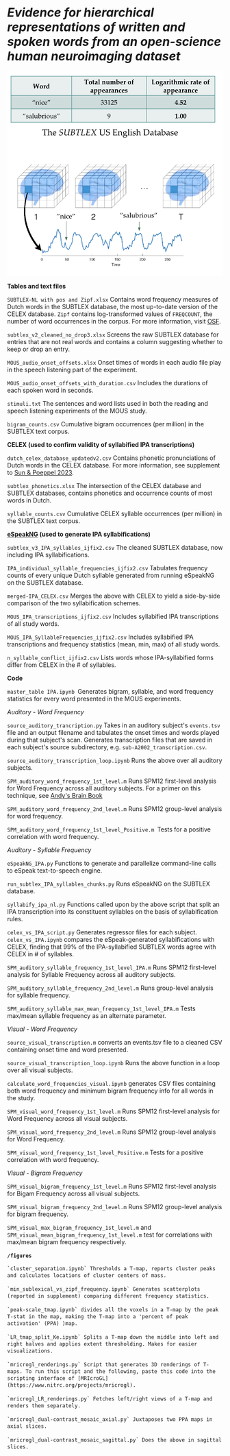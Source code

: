 # *Evidence for hierarchical representations of written and spoken words from an open-science human neuroimaging dataset*

![1739265304068](image/README/1739265304068.png)

**Tables and text files**

`SUBTLEX-NL with pos and Zipf.xlsx` Contains word frequency measures of Dutch words in the SUBTLEX database, the most up-to-date version of the CELEX database. `Zipf` contains log-transformed values of `FREQCOUNT`, the number of word occurrences in the corpus. For more information, visit [OSF](https://osf.io/3d8cx/).

`subtlex_v2_cleaned_no_drop3.xlsx` Screens the raw SUBTLEX database for entries that are not real words and contains a column suggesting whether to keep or drop an entry.

`MOUS_audio_onset_offsets.xlsx` Onset times of words in each audio file play in the speech listening part of the experiment.

`MOUS_audio_onset_offsets_with_duration.csv` Includes the durations of each spoken word in seconds.

`stimuli.txt` The sentences and word lists used in both the reading and speech listening experiments of the MOUS study.

`bigram_counts.csv` Cumulative bigram occurrences (per million) in the SUBTLEX text corpus.

**CELEX (used to confirm validity of syllabified IPA transcriptions)**

`dutch_celex_database_updatedv2.csv` Contains phonetic pronunciations of Dutch words in the CELEX database. For more information, see supplement to [Sun &amp; Poeppel 2023](https://www.pnas.org/doi/10.1073/pnas.2215710120?utm_source=TOC&utm_medium=ealert&TOC_v120_i36=&ref=d8253441).

`subtlex_phonetics.xlsx` The intersection of the CELEX database and SUBTLEX databases, contains phonetics and occurrence counts of most words in Dutch.

`syllable_counts.csv` Cumulative CELEX syllable occurrences (per million) in the SUBTLEX text corpus.

**[eSpeakNG](https://github.com/espeak-ng/espeak-ng?tab=readme-ov-file) (used to generate IPA syllabifications)**

`subtlex_v3_IPA_syllables_ijfix2.csv` The cleaned SUBTLEX database, now including IPA syllabifications.

`IPA_individual_syllable_frequencies_ijfix2.csv` Tabulates frequency counts of every unique Dutch syllable generated from running eSpeakNG on the SUBTLEX database.

`merged-IPA_CELEX.csv` Merges the above with CELEX to yield a side-by-side comparison of the two syllabification schemes.

`MOUS_IPA_transcriptions_ijfix2.csv` Includes syllabified IPA transcriptions of all study words.

`MOUS_IPA_SyllableFrequencies_ijfix2.csv` Includes syllabified IPA transcriptions and frequency statistics (mean, min, max) of all study words.

`n_syllable_conflict_ijfix2.csv` Lists words whose IPA-syllabified forms differ from CELEX in the # of syllables.

**Code**

`master_table IPA.ipynb `Generates bigram, syllable, and word frequency statistics for every word presented in the MOUS experiments.

*Auditory - Word Frequency*

`source_auditory_trancription.py` Takes in an auditory subject's `events.tsv` file and an output filename and tabulates the onset times and words played during that subject's scan. Generates transcription files that are saved in each subject's source subdirectory, e.g. `sub-A2002_transcription.csv`.

`source_auditory_transcription_loop.ipynb` Runs the above over all auditory subjects.

`SPM_auditory_word_frequency_1st_level.m` Runs SPM12 first-level analysis for Word Frequency across all auditory subjects. For a primer on this technique, see [Andy&#39;s Brain Book](https://andysbrainbook.readthedocs.io/en/latest/PM/PM_Overview.html)

`SPM_auditory_word_frequency_2nd_level.m`  Runs SPM12 group-level analysis for word frequency.

`SPM_auditory_word_frequency_1st_level_Positive.m `Tests for a positive correlation with word frequency.

*Auditory - Syllable Frequency*

`eSpeakNG_IPA.py` Functions to generate and parallelize command-line calls to eSpeak text-to-speech engine.

`run_subtlex_IPA_syllables_chunks.py` Runs eSpeakNG on the SUBTLEX database.

`syllabify_ipa_nl.py` Functions called upon by the above script that split an IPA transcription into its constituent syllables on the basis of syllabification rules.

`celex_vs_IPA_script.py` Generates regressor files for each subject. `celex_vs_IPA.ipynb` compares the eSpeak-generated syllabifications with CELEX, finding that 99% of the IPA-syllabified SUBTLEX words agree with CELEX in # of syllables.

`SPM_auditory_syllable_frequency_1st_level_IPA.m` Runs SPM12 first-level analysis for Syllable Frequency across all auditory subjects.

`SPM_auditory_syllable_frequency_2nd_level.m` Runs group-level analysis for syllable frequency.

`SPM_auditory_syllable_max_mean_frequency_1st_level_IPA.m` Tests max/mean syllable frequency as an alternate parameter.

*Visual - Word Frequency*

`source_visual_transcription.m` converts an events.tsv file to a cleaned CSV containing onset time and word presented.

`source_visual_transcription_loop.ipynb` Runs the above function in a loop over all visual subjects.

`calculate_word_frequencies_visual.ipynb` generates CSV files containing both word frequency and minimum bigram frequency info for all words in the study.

`SPM_visual_word_frequency_1st_level.m` Runs SPM12 first-level analysis for Word Frequency across all visual subjects.

`SPM_visual_word_frequency_2nd_level.m` Runs SPM12 group-level analysis for Word Frequency.

`SPM_visual_word_frequency_1st_level_Positive.m` Tests for a positive correlation with word frequency.

*Visual - Bigram Frequency*

`SPM_visual_bigram_frequency_1st_level.m` Runs SPM12 first-level analysis for Bigam Frequency across all visual subjects.

`SPM_visual_bigram_frequency_2nd_level.m` Runs SPM12 group-level analysis for bigram frequency.

`SPM_visual_max_bigram_frequency_1st_level.m` and `SPM_visual_mean_bigram_frequency_1st_level.m` test for correlations with max/mean bigram frequency respectively.

**`/figures`**

    `cluster_separation.ipynb` Thresholds a T-map, reports cluster peaks and calculates locations of cluster centers of mass.

    `min_sublexical_vs_zipf_frequency.ipynb` Generates scatterplots (reported in supplement) comparing different frequency statistics.

    `peak-scale_tmap.ipynb` divides all the voxels in a T-map by the peak T-stat in the map, making the T-map into a 'percent of peak activation' (PPA) )map.

    `LR_tmap_split_Ke.ipynb` Splits a T-map down the middle into left and right halves and applies extent thresholding. Makes for easier visualizations.

    `mricrogl_renderings.py` Script that generates 3D renderings of T-maps. To run this script and the following, paste this code into the scripting interface of [MRIcroGL](https://www.nitrc.org/projects/mricrogl).

    `mricrogl_LR_renderings.py` Fetches left/right views of a T-map and renders them separately.

    `mricrogl_dual-contrast_mosaic_axial.py` Juxtaposes two PPA maps in axial slices.

    `mricrogl_dual-contrast_mosaic_sagittal.py` Does the above in sagittal slices.
